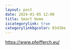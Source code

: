```yaml
---
layout: post
date: 2024-01-05 12:00
title: Smart Home
iscategorylink: true
categorylinkbgcolor: 03436e
---
```


https://www.pfeifferch.eu/
